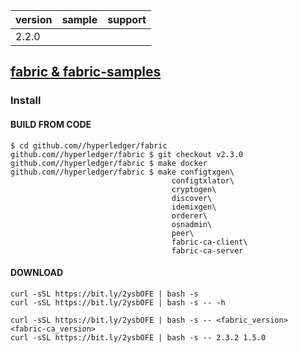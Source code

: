 version| sample| support
-------|-------|--------
2.2.0|
## [fabric & fabric-samples](https://hyperledger-fabric.readthedocs.io/en/latest/install.html)
### Install
#### BUILD FROM CODE
```
$ cd github.com//hyperledger/fabric
github.com//hyperledger/fabric $ git checkout v2.3.0
github.com//hyperledger/fabric $ make docker
github.com//hyperledger/fabric $ make configtxgen\
                                    configtxlator\
                                    cryptogen\
                                    discover\
                                    idemixgen\
                                    orderer\
                                    osnadmin\
                                    peer\
                                    fabric-ca-client\
                                    fabric-ca-server
```
#### DOWNLOAD
```
curl -sSL https://bit.ly/2ysbOFE | bash -s
curl -sSL https://bit.ly/2ysbOFE | bash -s -- -h

curl -sSL https://bit.ly/2ysbOFE | bash -s -- <fabric_version> <fabric-ca_version>
curl -sSL https://bit.ly/2ysbOFE | bash -s -- 2.3.2 1.5.0
```
